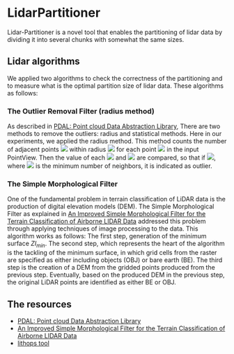 # LidarPartitioner
Lidar-Partitioner is a novel tool that enables the partitioning of lidar data by dividing it into several chunks with somewhat the same sizes.


## Lidar algorithms
We applied two algorithms to check the correctness of the partitioning and to measure what is the optimal partition
size of lidar data. These algorithms as follows:

### The Outlier Removal Filter (radius method)
As described in [PDAL: Point cloud Data Abstraction Library](https://pdal.io/PDAL.pdf), There are two methods to remove the outliers: radius and statistical methods. Here in our experiments, we applied the radius method. This method counts the number of adjacent points <img src="https://render.githubusercontent.com/render/math?math=k_i"> within radius <img src="https://render.githubusercontent.com/render/math?math=r"> for each point <img src="https://render.githubusercontent.com/render/math?math=p_i"> in the input PointView. Then the value of each <img src="https://render.githubusercontent.com/render/math?math=k_i"> and
<img src="https://render.githubusercontent.com/render/math?math=k_{min}"> are compared, so that if <img src="https://render.githubusercontent.com/render/math?math=k_i < k_{min}">, where <img src="https://render.githubusercontent.com/render/math?math=k_{min}"> is the minimum number of neighbors, it is indicated as outlier.



### The Simple Morphological Filter
One of the fundamental problem in terrain classification of LiDAR data is the production of digital elevation models (DEM). The Simple Morphological Filter as explained in [An Improved Simple Morphological Filter for the Terrain Classification of Airborne LIDAR Data](https://www.researchgate.net/publication/258333806_An_Improved_Simple_Morphological_Filter_for_the_Terrain_Classification_of_Airborne_LIDAR_Data) addressed this problem through applying techniques of image processing to the data. This algorithm works as follows: The first step, generation of the minimum surface $ZI_{min}$. The second step, which represents the heart of the algorithm is the tackling of the minimum surface, in which grid cells from the raster are specified as either including objects (OBJ) or bare earth (BE). The third step is the creation of a DEM from the gridded points produced from the previous step. Eventually, based on the produced DEM in the previous step, the original LiDAR points are identified as either BE or  OBJ.


## The resources 

* [PDAL: Point cloud Data Abstraction Library](https://pdal.io/PDAL.pdf)
* [An Improved Simple Morphological Filter for the Terrain Classification of Airborne LIDAR Data](https://www.researchgate.net/publication/258333806_An_Improved_Simple_Morphological_Filter_for_the_Terrain_Classification_of_Airborne_LIDAR_Data)
* [lithops tool](https://github.com/lithops-cloud/lithops)
